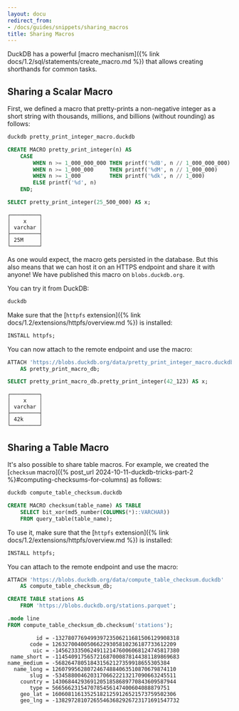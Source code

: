 ```yaml
---
layout: docu
redirect_from:
- /docs/guides/snippets/sharing_macros
title: Sharing Macros
---
```


DuckDB has a powerful [macro mechanism]({% link docs/1.2/sql/statements/create_macro.md %}) that allows creating shorthands for common tasks.

## Sharing a Scalar Macro

First, we defined a macro that pretty-prints a non-negative integer as a short string with thousands, millions, and billions (without rounding) as follows:

```bash
duckdb pretty_print_integer_macro.duckdb
```

```sql
CREATE MACRO pretty_print_integer(n) AS
    CASE
        WHEN n >= 1_000_000_000 THEN printf('%dB', n // 1_000_000_000)
        WHEN n >= 1_000_000     THEN printf('%dM', n // 1_000_000)
        WHEN n >= 1_000         THEN printf('%dk', n // 1_000)
        ELSE printf('%d', n)
    END;

SELECT pretty_print_integer(25_500_000) AS x;
```

```text
┌─────────┐
│    x    │
│ varchar │
├─────────┤
│ 25M     │
└─────────┘
```

As one would expect, the macro gets persisted in the database.
But this also means that we can host it on an HTTPS endpoint and share it with anyone!
We have published this macro on `blobs.duckdb.org`.

You can try it from DuckDB:

```bash
duckdb
```

Make sure that the [`httpfs` extension]({% link docs/1.2/extensions/httpfs/overview.md %}) is installed:

```sql
INSTALL httpfs;
```

You can now attach to the remote endpoint and use the macro:

```sql
ATTACH 'https://blobs.duckdb.org/data/pretty_print_integer_macro.duckdb'
    AS pretty_print_macro_db;

SELECT pretty_print_macro_db.pretty_print_integer(42_123) AS x;
```

```text
┌─────────┐
│    x    │
│ varchar │
├─────────┤
│ 42k     │
└─────────┘
```

## Sharing a Table Macro

It's also possible to share table macros. For example, we created the [`checksum` macro]({% post_url 2024-10-11-duckdb-tricks-part-2 %}#computing-checksums-for-columns) as follows:

```bash
duckdb compute_table_checksum.duckdb
```

```sql
CREATE MACRO checksum(table_name) AS TABLE
    SELECT bit_xor(md5_number(COLUMNS(*)::VARCHAR))
    FROM query_table(table_name);
```

To use it, make sure that the [`httpfs` extension]({% link docs/1.2/extensions/httpfs/overview.md %}) is installed:

```sql
INSTALL httpfs;
```

You can attach to the remote endpoint and use the macro:

```sql
ATTACH 'https://blobs.duckdb.org/data/compute_table_checksum.duckdb'
    AS compute_table_checksum_db;

CREATE TABLE stations AS
    FROM 'https://blobs.duckdb.org/stations.parquet';

.mode line
FROM compute_table_checksum_db.checksum('stations');
```

```text
         id = -132780776949939723506211681506129908318
       code = 126327004005066229305810236187733612209
        uic = -145623335062491121476006068124745817380
 name_short = -114540917565721687000878144381189869683
name_medium = -568264780518431562127359918655305384
  name_long = 126079956280724674884063510870679874110
       slug = -53458800462031706622213217090663245511
    country = 143068442936912051858689770843609587944
       type = 5665662315470785456147400604088879751
    geo_lat = 160608116135251821259126521573759502306
    geo_lng = -138297281072655463682926723171691547732
```
